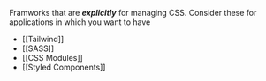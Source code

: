 Framworks that are ***explicitly*** for managing CSS. Consider these for applications in which you want to have 
- [[Tailwind]]
- [[SASS]]
- [[CSS Modules]]
- [[Styled Components]]